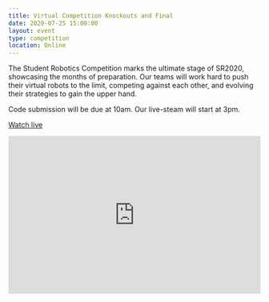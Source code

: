 ```yaml
---
title: Virtual Competition Knockouts and Final
date: 2020-07-25 15:00:00
layout: event
type: competition
location: Online
---
```


The Student Robotics Competition marks the ultimate stage of SR2020, showcasing the months of preparation. Our teams will work hard to push their virtual robots to the limit, competing against each other, and evolving their strategies to gain the upper hand.

Code submission will be due at 10am. Our live-steam will start at 3pm.

[Watch live](https://youtu.be/xBPVqsb_Ydk)

<iframe width="100%" height="315" src="https://www.youtube.com/embed/xBPVqsb_Ydk" frameborder="0" allow="accelerometer; autoplay; encrypted-media; gyroscope; picture-in-picture" allowfullscreen></iframe>
